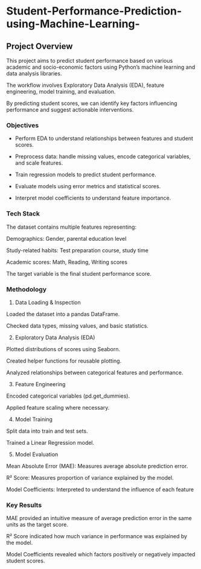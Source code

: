 # Student-Performance-Prediction-using-Machine-Learning-

## Project Overview
This project aims to predict student performance based on various academic and socio-economic factors using Python’s machine learning and data analysis libraries.

The workflow involves Exploratory Data Analysis (EDA), feature engineering, model training, and evaluation.

By predicting student scores, we can identify key factors influencing performance and suggest actionable interventions.

### Objectives
 - Perform EDA to understand relationships between features and student scores.

 - Preprocess data: handle missing values, encode categorical variables, and scale features.

 - Train regression models to predict student performance.

 - Evaluate models using error metrics and statistical scores.

 - Interpret model coefficients to understand feature importance.

### Tech Stack
The dataset contains multiple features representing:

Demographics: Gender, parental education level

Study-related habits: Test preparation course, study time

Academic scores: Math, Reading, Writing scores

The target variable is the final student performance score.

### Methodology
1. Data Loading & Inspection

Loaded the dataset into a pandas DataFrame.

Checked data types, missing values, and basic statistics.

2. Exploratory Data Analysis (EDA)

Plotted distributions of scores using Seaborn.

Created helper functions for reusable plotting.

Analyzed relationships between categorical features and performance.

3. Feature Engineering

Encoded categorical variables (pd.get_dummies).

Applied feature scaling where necessary.

4. Model Training

Split data into train and test sets.

Trained a Linear Regression model.

5. Model Evaluation

Mean Absolute Error (MAE): Measures average absolute prediction error.

R² Score: Measures proportion of variance explained by the model.

Model Coefficients: Interpreted to understand the influence of each feature

### Key Results

MAE provided an intuitive measure of average prediction error in the same units as the target score.

R² Score indicated how much variance in performance was explained by the model.

Model Coefficients revealed which factors positively or negatively impacted student scores.

